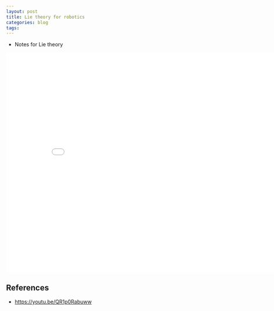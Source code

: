 ```yaml
---
layout: post
title: Lie theory for robotics  
categories: blog 
tags:
---
```


- Notes for Lie theory  

<center><embed src="/pdfs/posts/joan-sola-lie-theory.pdf" width="850" height="600"></center>

## References 

- https://youtu.be/QR1p0Rabuww







